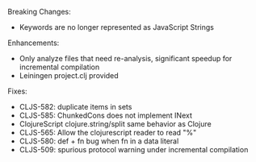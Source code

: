 
Breaking Changes:

* Keywords are no longer represented as JavaScript Strings

Enhancements:

* Only analyze files that need re-analysis, significant speedup for incremental compilation
* Leiningen project.clj provided

Fixes:

* CLJS-582: duplicate items in sets
* CLJS-585: ChunkedCons does not implement INext
* ClojureScript clojure.string/split same behavior as Clojure
* CLJS-565: Allow the clojurescript reader to read "%"
* CLJS-580: def + fn bug when fn in a data literal
* CLJS-509: spurious protocol warning under incremental compilation